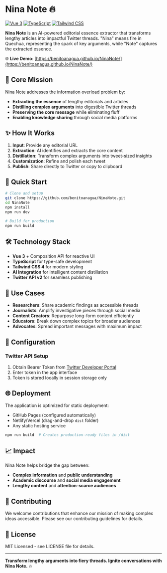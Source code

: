 # Nina Note 🔥

[![Vue 3](https://img.shields.io/badge/Vue-3-4FC08D?logo=vue.js)](https://vuejs.org/)
[![TypeScript](https://img.shields.io/badge/TypeScript-5+-3178C6?logo=typescript)](https://www.typescriptlang.org/)
[![Tailwind CSS](https://img.shields.io/badge/Tailwind-4-38B2AC?logo=tailwind-css)](https://tailwindcss.com/)

**Nina Note** is an AI-powered editorial essence extractor that transforms lengthy articles into impactful Twitter threads. "Nina" means fire in Quechua, representing the spark of key arguments, while "Note" captures the extracted essence.

🌐 **Live Demo**: [https://benitoanagua.github.io/NinaNote/](https://benitoanagua.github.io/NinaNote/)

## 🎯 Core Mission

Nina Note addresses the information overload problem by:

- **Extracting the essence** of lengthy editorials and articles
- **Distilling complex arguments** into digestible Twitter threads
- **Preserving the core message** while eliminating fluff
- **Enabling knowledge sharing** through social media platforms

## ✨ How It Works

1. **Input**: Provide any editorial URL
2. **Extraction**: AI identifies and extracts the core content
3. **Distillation**: Transform complex arguments into tweet-sized insights
4. **Customization**: Refine and polish each tweet
5. **Publish**: Share directly to Twitter or copy to clipboard

## 🚀 Quick Start

```bash
# Clone and setup
git clone https://github.com/benitoanagua/NinaNote.git
cd NinaNote
npm install
npm run dev

# Build for production
npm run build
```

## 🛠️ Technology Stack

- **Vue 3** + Composition API for reactive UI
- **TypeScript** for type-safe development
- **Tailwind CSS 4** for modern styling
- **AI Integration** for intelligent content distillation
- **Twitter API v2** for seamless publishing

## 📖 Use Cases

- **Researchers**: Share academic findings as accessible threads
- **Journalists**: Amplify investigative pieces through social media
- **Content Creators**: Repurpose long-form content efficiently
- **Educators**: Break down complex topics for broader audiences
- **Advocates**: Spread important messages with maximum impact

## 🔧 Configuration

### Twitter API Setup

1. Obtain Bearer Token from [Twitter Developer Portal](https://developer.twitter.com)
2. Enter token in the app interface
3. Token is stored locally in session storage only

## 🌐 Deployment

The application is optimized for static deployment:

- GitHub Pages (configured automatically)
- Netlify/Vercel (drag-and-drop `dist` folder)
- Any static hosting service

```bash
npm run build  # Creates production-ready files in /dist
```

## 📈 Impact

Nina Note helps bridge the gap between:

- **Complex information** and **public understanding**
- **Academic discourse** and **social media engagement**
- **Lengthy content** and **attention-scarce audiences**

## 🤝 Contributing

We welcome contributions that enhance our mission of making complex ideas accessible. Please see our contributing guidelines for details.

## 📄 License

MIT Licensed - see LICENSE file for details.

---

**Transform lengthy arguments into fiery threads. Ignite conversations with Nina Note.** 🔥
